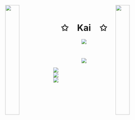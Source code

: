 <img align="left" src="https://user-images.githubusercontent.com/65187002/144930161-2f783401-8d27-4fdf-a2f7-cc0ba32f1f1f.gif" width="30%" style="display:inline;"><img align="right" src="https://user-images.githubusercontent.com/65187002/144930161-2f783401-8d27-4fdf-a2f7-cc0ba32f1f1f.gif" width="30%" style="display:inline;">
<br>
<p align="center">
    <h1 align="center">✩&emsp;Kai&emsp;✩</h1>
</p>
<p align="center">
    <img src="https://readme-typing-svg.herokuapp.com/?lines=Yoooooooooooooooo;Welcome+to+my+profile!;Have+a+look+around!&font=Fira%20Code&color=%23D62F79&center=true&width=280&height=50">
</p>
<br>
<p align="center">
    <img id="preview" src="https://komarev.com/ghpvc/?username=drknzz&color=grey">
    
![](https://github-readme-stats.vercel.app/api?username=kaisarfs&theme=dark&hide_border=false&include_all_commits=true&count_private=true)<br/>
![](https://github-readme-streak-stats.herokuapp.com/?user=kaisarfs&theme=dark&hide_border=false)<br/>
![](https://github-readme-stats.vercel.app/api/top-langs/?username=kaisarfs&theme=dark&hide_border=false&include_all_commits=true&count_private=true&layout=compact)

